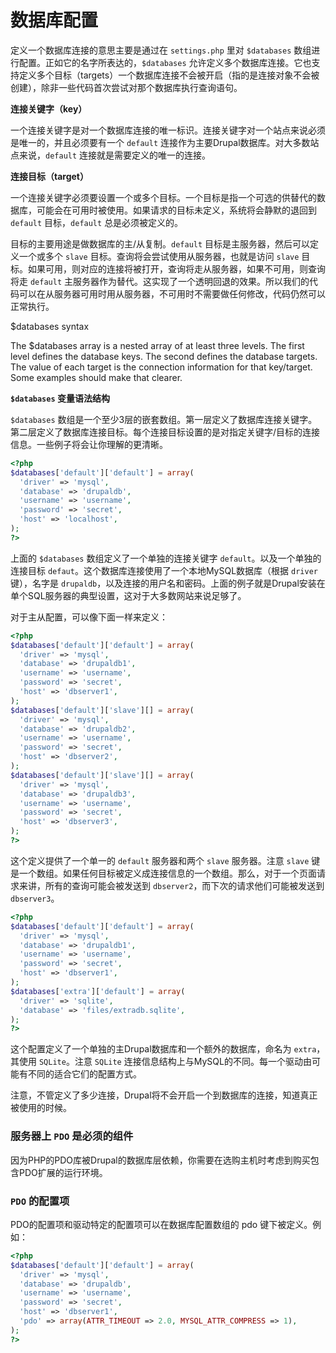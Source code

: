 # 数据库配置

定义一个数据库连接的意思主要是通过在 `settings.php` 里对 `$databases` 数组进行配置。正如它的名字所表达的，`$databases` 允许定义多个数据库连接。它也支持定义多个目标（targets）一个数据库连接不会被开启（指的是连接对象不会被创建），除非一些代码首次尝试对那个数据库执行查询语句。

__连接关键字（key）__

一个连接关键字是对一个数据库连接的唯一标识。连接关键字对一个站点来说必须是唯一的，并且必须要有一个 `default` 连接作为主要Drupal数据库。对大多数站点来说，`default` 连接就是需要定义的唯一的连接。

__连接目标（target）__

一个连接关键字必须要设置一个或多个目标。一个目标是指一个可选的供替代的数据库，可能会在可用时被使用。如果请求的目标未定义，系统将会静默的退回到 `default` 目标，`default` 总是必须被定义的。

目标的主要用途是做数据库的主/从复制。`default` 目标是主服务器，然后可以定义一个或多个 `slave` 目标。查询将会尝试使用从服务器，也就是访问 `slave` 目标。如果可用，则对应的连接将被打开，查询将走从服务器，如果不可用，则查询将走 `default` 主服务器作为替代。这实现了一个透明回退的效果。所以我们的代码可以在从服务器可用时用从服务器，不可用时不需要做任何修改，代码仍然可以正常执行。

$databases syntax

The $databases array is a nested array of at least three levels. The first level defines the database keys. The second defines the database targets. The value of each target is the connection information for that key/target. Some examples should make that clearer.

__`$databases` 变量语法结构__

`$databases` 数组是一个至少3层的嵌套数组。第一层定义了数据库连接关键字。第二层定义了数据库连接目标。每个连接目标设置的是对指定关键字/目标的连接信息。一些例子将会让你理解的更清晰。

``` php
<?php
$databases['default']['default'] = array(
  'driver' => 'mysql',
  'database' => 'drupaldb',
  'username' => 'username',
  'password' => 'secret',
  'host' => 'localhost',
);
?>
```

上面的 `$databases` 数组定义了一个单独的连接关键字 `default`。以及一个单独的连接目标 `defaut`。这个数据库连接使用了一个本地MySQL数据库（根据 `driver` 键），名字是 `drupaldb`，以及连接的用户名和密码。上面的例子就是Drupal安装在单个SQL服务器的典型设置，这对于大多数网站来说足够了。

对于主从配置，可以像下面一样来定义：

``` php
<?php
$databases['default']['default'] = array(
  'driver' => 'mysql',
  'database' => 'drupaldb1',
  'username' => 'username',
  'password' => 'secret',
  'host' => 'dbserver1',
);
$databases['default']['slave'][] = array(
  'driver' => 'mysql',
  'database' => 'drupaldb2',
  'username' => 'username',
  'password' => 'secret',
  'host' => 'dbserver2',
);
$databases['default']['slave'][] = array(
  'driver' => 'mysql',
  'database' => 'drupaldb3',
  'username' => 'username',
  'password' => 'secret',
  'host' => 'dbserver3',
);
?>
```

这个定义提供了一个单一的 `default` 服务器和两个 `slave` 服务器。注意 `slave` 键是一个数组。如果任何目标被定义成连接信息的一个数组。那么，对于一个页面请求来讲，所有的查询可能会被发送到 `dbserver2`，而下次的请求他们可能被发送到 `dbserver3`。

``` php
<?php
$databases['default']['default'] = array(
  'driver' => 'mysql',
  'database' => 'drupaldb1',
  'username' => 'username',
  'password' => 'secret',
  'host' => 'dbserver1',
);
$databases['extra']['default'] = array(
  'driver' => 'sqlite',
  'database' => 'files/extradb.sqlite',
);
?>
```

这个配置定义了一个单独的主Drupal数据库和一个额外的数据库，命名为 `extra`，其使用 `SQLite`。注意 `SQLite` 连接信息结构上与MySQL的不同。每一个驱动由可能有不同的适合它们的配置方式。

注意，不管定义了多少连接，Drupal将不会开启一个到数据库的连接，知道真正被使用的时候。

### 服务器上 `PDO` 是必须的组件

因为PHP的PDO库被Drupal的数据库层依赖，你需要在选购主机时考虑到购买包含PDO扩展的运行环境。

### `PDO` 的配置项

PDO的配置项和驱动特定的配置项可以在数据库配置数组的 pdo 键下被定义。例如：

``` php
<?php
$databases['default']['default'] = array(
  'driver' => 'mysql',
  'database' => 'drupaldb',
  'username' => 'username',
  'password' => 'secret',
  'host' => 'dbserver1',
  'pdo' => array(ATTR_TIMEOUT => 2.0, MYSQL_ATTR_COMPRESS => 1),
);
?>
```

